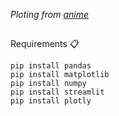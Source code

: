 _Ploting from [anime](https://data.world/annisasugest/animenew/workspace/file?filename=anime.csv)_
##
Requirements 📋

```
pip install pandas
pip install matplotlib
pip install numpy
pip install streamlit
pip install plotly
```
